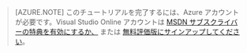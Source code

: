 ﻿
> [AZURE.NOTE]
> このチュートリアルを完了するには、Azure アカウントが必要です。Visual Studio Online アカウントは <a href="/ja-jp/pricing/member-offers/msdn-benefits-details/" target="_blank">MSDN サブスクライバーの特典を有効にするか、</a> または <a href="/ja-jp/pricing/free-trial/" target="_blank">無料評価版にサインアップしてください</a>。

<!--HONumber=45--> 
